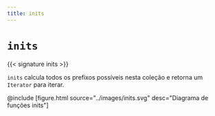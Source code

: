 ```yaml
---
title: inits
---
```


# `inits`

{{< signature inits >}}

`inits` calcula todos os prefixos possíveis nesta coleção e retorna um `Iterator` para iterar.

@include [figure.html source="../images/inits.svg" desc="Diagrama de funções inits"]
